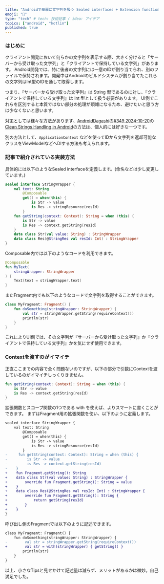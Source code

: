 ```yaml
---
title: "Androidで華麗に文字列を扱う Sealed interfaces + Extension functions"
emoji: "👋"
type: "tech" # tech: 技術記事 / idea: アイデア
topics: ["android", "kotlin"]
published: true
---
```



### はじめに

クライアント開発において何らかの文字列を表示する際、大きく分けると「サーバーから受け取った文字列」と「クライアントで保持している文字列」があります。
Android開発では、特に後者の文字列には一意のIDが割り当てられ、別のファイルで保持されます。開発中はAndroidのビルドシステムが割り当てたこれらの文字列はInt型のIDを通して取得します。

つまり、『サーバーから受け取った文字列』は String 型であるのに対し、『クライアントで保持している文字列』は Int 型として扱う必要があります。
UI側でこれらを区別すると本質ではない部分の処理が煩雑になるため、避けたいと思う方は少なくないと思います。

対策としては様々な方法があります、[AndroidDagashi](https://androiddagashi.github.io/)の[#349 2024-10-20](https://androiddagashi.github.io/issue/349-2024-10-20/)の[Clean Strings Handling in Android](https://proandroiddev.com/clean-strings-handling-in-android-483aa9aa0e94)の方法は、個人的には好きな一つです。

別の方法として、`ApplicationContext` などを使ってIDから文字列を返却可能なクラスをViewModelなどへDIする方法も考えられます。

### 記事で紹介されている実装方法

具体的には以下のようなSealed interfaceを定義します。(命名などは少し変更しています。)

```kt
sealed interface StringWrapper {
    val text: String
        @Composable
        get() = when(this) {
            is Str -> value
            is Res -> stringResource(resId)
        }
    fun getString(context: Context): String = when (this) {
        is Str -> value
        is Res -> context.getString(resId)
    }
    data class Str(val value: String) : StringWrapper
    data class Res(@StringRes val resId: Int) : StringWrapper
}
```

Composable内では以下のようなコードを利用できます。

```kt
@Composable
fun MyText(
    stringWrapper: StringWrapper
) {
    Text(text = stringWrapper.text)
}
```

またFragment内でも以下のようなコードで文字列を取得することができます。
```kt
class MyFragment: Fragment() {
    fun doSomething(stringWrapper: StringWrapper) {
        val str = stringWrapper.getString(requireContext())
        println(str)
    }
}
```

これによりUI側では、その文字列が『サーバーから受け取った文字列』か『クライアントで保持している文字列』かを気にせず使用できます。


### Contextを渡すのがイマイチ

正直ここまでの内容で全く問題ないのですが、以下の部分で引数にContextを渡しているのがイマイチしっくりきません。

```kt
fun getString(context: Context): String = when (this) {
    is Str -> value
    is Res -> context.getString(resId)
}
```

拡張関数とスコープ関数の1つである with を使えば、よりスマートに書くことができます。
まずはFragment用の拡張関数を使い、以下のように定義します。

```diff kt
sealed interface StringWrapper {
    val text: String
        @Composable
        get() = when(this) {
            is Str -> value
            is Res -> stringResource(resId)
        }
-     fun getString(context: Context): String = when (this) {
-         is Str -> value
-         is Res -> context.getString(resId)
-    }
+    fun Fragment.getString(): String
+    data class Str(val value: String) : StringWrapper {
+        override fun Fragment.getString(): String = value
+    }
+    data class Res(@StringRes val resId: Int) : StringWrapper {
+        override fun Fragment.getString(): String {
+            return getString(resId)
+        }
+    }
}
```

呼び出し側のFragmentでは以下のように記述できます。

```diff kt
class MyFragment: Fragment() {
    fun doSomething(stringWrapper: StringWrapper) {
-        val str = stringWrapper.getString(requireContext())
+        val str = with(stringWrapper) { getString() }
        println(str)
    }
}
```

以上、小さなTipsと見せかけて記述量は減らず、メリットがあるかは微妙。自己満足でした。
